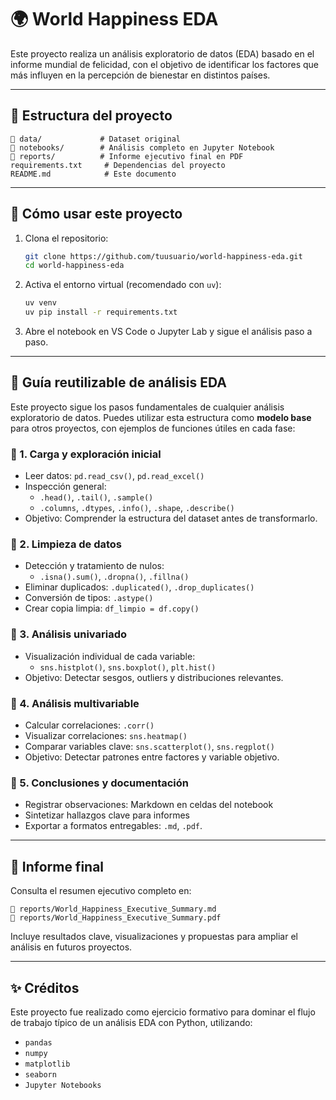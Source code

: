 # 🌍 World Happiness EDA

Este proyecto realiza un análisis exploratorio de datos (EDA) basado en el informe mundial de felicidad, con el objetivo de identificar los factores que más influyen en la percepción de bienestar en distintos países.

---

## 📁 Estructura del proyecto

```
📂 data/             # Dataset original
📂 notebooks/        # Análisis completo en Jupyter Notebook
📂 reports/          # Informe ejecutivo final en PDF
requirements.txt     # Dependencias del proyecto
README.md            # Este documento
```

---

## 🚀 Cómo usar este proyecto

1. Clona el repositorio:
   ```bash
   git clone https://github.com/tuusuario/world-happiness-eda.git
   cd world-happiness-eda
   ```

2. Activa el entorno virtual (recomendado con `uv`):
   ```bash
   uv venv
   uv pip install -r requirements.txt
   ```

3. Abre el notebook en VS Code o Jupyter Lab y sigue el análisis paso a paso.

---

## 🔁 Guía reutilizable de análisis EDA

Este proyecto sigue los pasos fundamentales de cualquier análisis exploratorio de datos. Puedes utilizar esta estructura como **modelo base** para otros proyectos, con ejemplos de funciones útiles en cada fase:

### 🔹 1. Carga y exploración inicial
- Leer datos: `pd.read_csv()`, `pd.read_excel()`
- Inspección general:
  - `.head()`, `.tail()`, `.sample()`
  - `.columns`, `.dtypes`, `.info()`, `.shape`, `.describe()`
- Objetivo: Comprender la estructura del dataset antes de transformarlo.

### 🔹 2. Limpieza de datos
- Detección y tratamiento de nulos:
  - `.isna().sum()`, `.dropna()`, `.fillna()`
- Eliminar duplicados: `.duplicated()`, `.drop_duplicates()`
- Conversión de tipos: `.astype()`
- Crear copia limpia: `df_limpio = df.copy()`

### 🔹 3. Análisis univariado
- Visualización individual de cada variable:
  - `sns.histplot()`, `sns.boxplot()`, `plt.hist()`
- Objetivo: Detectar sesgos, outliers y distribuciones relevantes.

### 🔹 4. Análisis multivariable
- Calcular correlaciones: `.corr()`
- Visualizar correlaciones: `sns.heatmap()`
- Comparar variables clave: `sns.scatterplot()`, `sns.regplot()`
- Objetivo: Detectar patrones entre factores y variable objetivo.

### 🔹 5. Conclusiones y documentación
- Registrar observaciones: Markdown en celdas del notebook
- Sintetizar hallazgos clave para informes
- Exportar a formatos entregables: `.md`, `.pdf`.

---

## 📄 Informe final

Consulta el resumen ejecutivo completo en:

```
📁 reports/World_Happiness_Executive_Summary.md
📁 reports/World_Happiness_Executive_Summary.pdf
```

Incluye resultados clave, visualizaciones y propuestas para ampliar el análisis en futuros proyectos.

---

## ✨ Créditos

Este proyecto fue realizado como ejercicio formativo para dominar el flujo de trabajo típico de un análisis EDA con Python, utilizando:
- `pandas`
- `numpy`
- `matplotlib`
- `seaborn`
- `Jupyter Notebooks`
